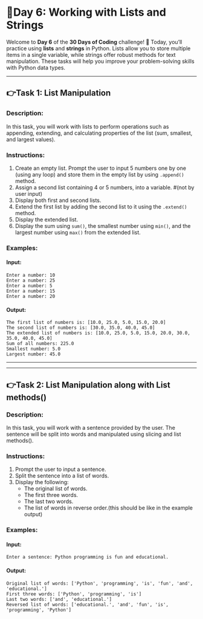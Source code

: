 # 🔰Day 6: Working with Lists and Strings  

Welcome to **Day 6** of the **30 Days of Coding** challenge! 🎉 Today, you’ll practice using **lists** and **strings** in Python. Lists allow you to store multiple items in a single variable, while strings offer robust methods for text manipulation. These tasks will help you improve your problem-solving skills with Python data types.

---

## 👉Task 1: List Manipulation  

### Description:  
In this task, you will work with lists to perform operations such as appending, extending, and calculating properties of the list (sum, smallest, and largest values).

### Instructions:  
1. Create an empty list. Prompt the user to input 5 numbers one by one (using any loop) and store them in the empty list by using `.append()` method.  
2. Assign a second list containing 4 or 5 numbers, into a variable. #(not by user input) 
3. Display both first and second lists.
4. Extend the first list by adding the second list to it using the `.extend()` method.  
5. Display the extended list.  
6. Display the sum using `sum()`, the smallest number using `min()`, and the largest number using `max()` from the extended list.  

### Examples:  
#### Input:
    Enter a number: 10  
    Enter a number: 25  
    Enter a number: 5  
    Enter a number: 15  
    Enter a number: 20 
#### Output:
    The first list of numbers is: [10.0, 25.0, 5.0, 15.0, 20.0]
    The second list of numbers is: [30.0, 35.0, 40.0, 45.0] 
    The extended list of numbers is: [10.0, 25.0, 5.0, 15.0, 20.0, 30.0, 35.0, 40.0, 45.0]  
    Sum of all numbers: 225.0  
    Smallest number: 5.0  
    Largest number: 45.0  

---
---
## 👉Task 2: List Manipulation along with List methods()

### Description: 
In this task, you will work with a sentence provided by the user. The sentence will be split into words and manipulated using slicing and list methods().

### Instructions:  
1. Prompt the user to input a sentence.  
2. Split the sentence into a list of words.  
3. Display the following:  
   - The original list of words.  
   - The first three words.  
   - The last two words.
   - The list of words in reverse order.(this should be like in the example output)

### Examples:
#### Input:
    Enter a sentence: Python programming is fun and educational.
#### Output:
    Original list of words: ['Python', 'programming', 'is', 'fun', 'and', 'educational.']
    First three words: ['Python', 'programming', 'is']
    Last two words: ['and', 'educational.']
    Reversed list of words: ['educational.', 'and', 'fun', 'is', 'programming', 'Python']

    

